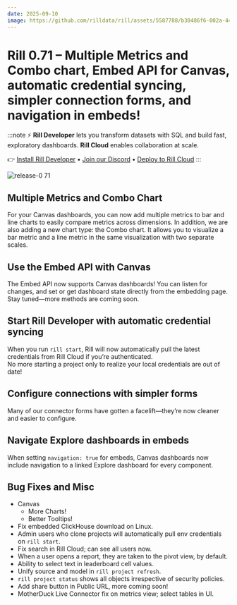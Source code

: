 ```yaml
---
date: 2025-09-10
image: https://github.com/rilldata/rill/assets/5587788/b30486f6-002a-445d-8a1b-955b6ec0066d
---
```


# Rill 0.71 – Multiple Metrics and Combo chart, Embed API for Canvas, automatic credential syncing, simpler connection forms, and navigation in embeds!

:::note
⚡ **Rill Developer** lets you transform datasets with SQL and build fast, exploratory dashboards. **Rill Cloud** enables collaboration at scale.

👉 [Install Rill Developer](/home/install) • [Join our Discord](https://discord.gg/TatjVY32) • [Deploy to Rill Cloud](/deploy/deploy-dashboard)
:::

![release-0 71](<https://cdn.rilldata.com/docs/release-notes/release-071.gif>)


## Multiple Metrics and Combo Chart
For your Canvas dashboards, you can now add multiple metrics to bar and line charts to easily compare metrics across dimensions. In addition, we are also adding a new chart type: the Combo chart. It allows you to visualize a bar metric and a line metric in the same visualization with two separate scales.

## Use the Embed API with Canvas
The Embed API now supports Canvas dashboards! You can listen for changes, and set or get dashboard state directly from the embedding page. Stay tuned—more methods are coming soon.

## Start Rill Developer with automatic credential syncing
When you run `rill start`, Rill will now automatically pull the latest credentials from Rill Cloud if you’re authenticated.  
No more starting a project only to realize your local credentials are out of date!

## Configure connections with simpler forms
Many of our connector forms have gotten a facelift—they’re now cleaner and easier to configure.

## Navigate Explore dashboards in embeds
When setting `navigation: true` for embeds, Canvas dashboards now include navigation to a linked Explore dashboard for every component.

## Bug Fixes and Misc
- Canvas
  - More Charts! 
  - Better Tooltips!
- Fix embedded ClickHouse download on Linux.
- Admin users who clone projects will automatically pull env credentials on `rill start`.
- Fix search in Rill Cloud; can see all users now.
- When a user opens a report, they are taken to the pivot view, by default.
- Ability to select text in leaderboard cell values.
- Unify source and model in `rill project refresh`.
- `rill project status` shows all objects irrespective of security policies.
- Add share button in Public URL, more coming soon!
- MotherDuck Live Connector fix on metrics view; select tables in UI.
